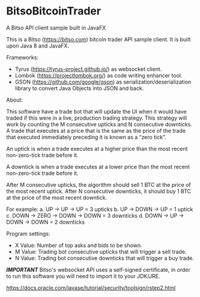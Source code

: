 # BitsoBitcoinTrader
A Bitso API client sample built in JavaFX

This is a Bitso (https://bitso.com) bitcoin trader API sample client. It is built upon Java 8 and JavaFX.

Frameworks:
- Tyrus (https://tyrus-project.github.io/) as websocket client.
- Lombok (https://projectlombok.org/) as code writing enhancer tool.
- GSON (https://github.com/google/gson) as serialization/deserialization library to convert Java Objects into JSON and back.

About:

This software have a trade bot that will update the UI when it would have traded if this were in a live, production trading strategy. This
strategy will work by counting the M consecutive upticks and N consecutive downticks. A trade that executes at a price that is the same as the price of the trade that executed immediately preceding it is known as a “zero tick”. 

An uptick is when a trade executes at a higher price than the most recent non-zero-tick trade before it. 

A downtick is when a trade executes at a lower price than the most recent non-zero-tick trade before it. 

After M consecutive upticks, the algorithm should sell 1 BTC at the price of the most recent uptick. After N​ consecutive downticks, it should buy 1 BTC at the price of the most recent downtick. 

For example:
a. UP -> UP -> UP = 3 upticks
b. UP -> DOWN -> UP = 1 uptick
c. DOWN -> ZERO -> DOWN -> DOWN = 3 downticks
d. DOWN -> UP -> DOWN -> DOWN = 2 downticks

Program settings:

- X Value: Number of top asks and bids to be shown.
- M Value: Trading bot consecutive upticks that will trigger a sell trade.
- N Value: Trading bot consecutive downticks that will trigger a buy trade.

*****IMPORTANT*****
Bitso's websocket API uses a self-signed certificate, in order to run this software you will need to import it to your JDK/JRE.

https://docs.oracle.com/javase/tutorial/security/toolsign/rstep2.html

